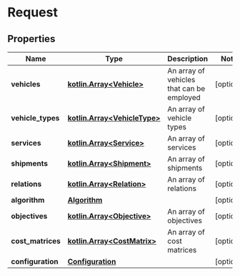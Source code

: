 
# Request

## Properties
Name | Type | Description | Notes
------------ | ------------- | ------------- | -------------
**vehicles** | [**kotlin.Array&lt;Vehicle&gt;**](Vehicle.md) | An array of vehicles that can be employed |  [optional]
**vehicle_types** | [**kotlin.Array&lt;VehicleType&gt;**](VehicleType.md) | An array of vehicle types |  [optional]
**services** | [**kotlin.Array&lt;Service&gt;**](Service.md) | An array of services |  [optional]
**shipments** | [**kotlin.Array&lt;Shipment&gt;**](Shipment.md) | An array of shipments |  [optional]
**relations** | [**kotlin.Array&lt;Relation&gt;**](Relation.md) | An array of relations |  [optional]
**algorithm** | [**Algorithm**](Algorithm.md) |  |  [optional]
**objectives** | [**kotlin.Array&lt;Objective&gt;**](Objective.md) | An array of objectives |  [optional]
**cost_matrices** | [**kotlin.Array&lt;CostMatrix&gt;**](CostMatrix.md) | An array of cost matrices |  [optional]
**configuration** | [**Configuration**](Configuration.md) |  |  [optional]



